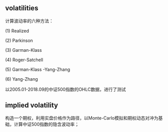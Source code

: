 ##  volatilities

计算波动率的六种方法：

(1) Realized 

(2) Parkinson 

(3) Garman-Klass 

(4) Roger-Satchell

(5) Garman-Klass -Yang-Zhang

(6) Yang-Zhang

以2005.01-2018.09的中证500指数的OHLC数据，进行了测试

## implied volatility

构造一个期权，利用实盘价格作为路径，以Monte-Carlo模拟和期权动态对冲为基础，计算中证500指数的隐含波动率；